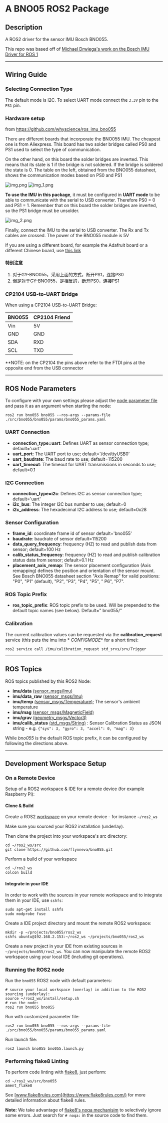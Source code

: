 # A BNO05 ROS2 Package

## Description

A ROS2 driver for the sensor IMU Bosch BNO055.

This repo was based off
of [Michael Drwiega's work on the Bosch IMU Driver for ROS 1](https://github.com/mdrwiega/bosch_imu_driver)

---

## Wiring Guide

### Selecting Connection Type

The default mode is I2C.
To select UART mode connect the `3.3V` pin to the `PS1` pin.

### Hardware setup
from  https://github.com/whyscience/ros_imu_bno055

There are different boards that incorporate the BNO055 IMU. The cheapest one is from Aliexpress. This board has two
solder bridges called PS0 and PS1 used to select the type of communication.

On the other hand, on this board the solder bridges are inverted. This means that its state is 1 if the bridge is not
soldered. If the bridge is soldered the state is 0. The table on the left, obtained from the BNO055 datasheet, shows the
communication modes based on PS0 and PS1

![img.png](docs/img.png)
![img_1.png](docs/img_1.png)

**To use the IMU in this package**, it must be configured in **UART mode** to be able to communicate with the serial to
USB converter. Therefore PS0 = 0 and PS1 = 1. Remember that on this board the solder bridges are inverted, so the PS1
bridge must be unsolder.

![img_2.png](docs/img_2.png)

Finally, connect the IMU to the serial to USB converter. The Rx and Tx cables are crossed. The power of the BNO055
module is 5V

If you are using a different board, for example the Adafruit board or a different Chinese board,
use [this link](https://gr33nonline.wordpress.com/2019/04/19/dont-get-the-wrong-bno055/)

#### 特别注意

1. 对于GY-BNO055，采用上面的方式，断开PS1，连接PS0
2. 但是对于GY-BNO055，是相反的，断开PS0，连接PS1

### CP2104 USB-to-UART Bridge

When using a CP2104 USB-to-UART Bridge:

| BNO055 | CP2104 Friend |
|--------|---------------|
| Vin    | 5V            |
| GND    | GND           |
| SDA    | RXD           |
| SCL    | TXD           |

**NOTE: on the CP2104 the pins above refer to the FTDI pins at the opposite end from the USB connector


---

## ROS Node Parameters

To configure with your own settings please adjust the [node parameter file](bno055/params/bno055_params.yaml) and pass
it
as an argument when starting the node:

```
ros2 run bno055 bno055 --ros-args --params-file ./src/bno055/bno055/params/bno055_params.yaml
```

### UART Connection

- **connection_type=uart**: Defines UART as sensor connection type; default='uart'
- **uart_port**: The UART port to use; default='/dev/ttyUSB0'
- **uart_baudrate**: The baud rate to use; default=115200
- **uart_timeout**: The timeout for UART transmissions in seconds to use; default=0.1

### I2C Connection

- **connection_type=i2c**: Defines I2C as sensor connection type; default='uart'
- **i2c_bus**: The integer I2C bus number to use; default=0
- **i2c_address**: The hexadecimal I2C address to use; default=0x28

### Sensor Configuration

- **frame_id**: coordinate frame id of sensor default='bno055'
- **baudrate**: baudrate of sensor default=115200
- **data_query_frequency**: frequency (HZ) to read and publish data from sensor; default=100 Hz
- **calib_status_frequency**: frequency (HZ) to read and publish calibration status data from sensor; default=0.1 Hz
- **placement_axis_remap**: The sensor placement configuration (Axis remapping) defines the position and orientation of
  the sensor mount.
  See Bosch BNO055 datasheet section "Axis Remap" for valid positions: "P0", "P1" (default), "P2", "P3", "P4", "P5", "
  P6", "P7".

### ROS Topic Prefix

- **ros_topic_prefix**: ROS topic prefix to be used. Will be prepended to the default topic names (see below). Default="
  bno055/"

### Calibration

The current calibration values can be requested via the **calibration_request** service (this puts the imu into *
*CONFIGMODE** for a short time):

```
ros2 service call /imu/calibration_request std_srvs/srv/Trigger
```

---

## ROS Topics

ROS topics published by this ROS2 Node:

- **imu/data** [(sensor_msgs/Imu)](http://docs.ros.org/api/sensor_msgs/html/msg/Imu.html)
- **imu/data_raw** [(sensor_msgs/Imu)](http://docs.ros.org/api/sensor_msgs/html/msg/Imu.html)
- **imu/temp** [(sensor_msgs/Temperature)](http://docs.ros.org/api/sensor_msgs/html/msg/Temperature.html); The sensor's
  ambient temperature
- **imu/mag** [(sensor_msgs/MagneticField)](http://docs.ros.org/api/sensor_msgs/html/msg/MagneticField.html)
- **imu/grav** [(geometry_msgs/Vector3)](http://docs.ros.org/en/api/geometry_msgs/html/msg/Vector3.html)
- **imu/calib_status** [(std_msgs/String)](http://docs.ros.org/en/api/std_msgs/html/msg/String.html) :
  Sensor Calibration Status as JSON string - e.g. `{"sys": 3, "gyro": 3, "accel": 0, "mag": 3}`

While _bno055_ is the default ROS topic prefix, it can be configured by following the directions above.

---

## Development Workspace Setup

### On a Remote Device

Setup of a ROS2 workspace & IDE for a remote device (for example Raspberry Pi):

#### Clone & Build

Create a ROS2 [workspace](https://index.ros.org/doc/ros2/Tutorials/Workspace/Creating-A-Workspace/) on your remote
device - for instance `~/ros2_ws`

Make sure you sourced your ROS2 installation (underlay).

Then clone the project into your workspace's src directory:

    cd ~/ros2_ws/src
    git clone https://github.com/flynneva/bno055.git

Perform a build of your workspace

    cd ~/ros2_ws
    colcon build

#### Integrate in your IDE

In order to work with the sources in your remote workspace and to integrate them in your IDE, use `sshfs`:

    sudo apt-get install sshfs
    sudo modprobe fuse

Create a IDE project directory and mount the remote ROS2 workspace:

    mkdir -p ~/projects/bno055/ros2_ws
    sshfs ubuntu@192.168.2.153:~/ros2_ws ~/projects/bno055/ros2_ws

Create a new project in your IDE from existing sources in `~/projects/bno055/ros2_ws`.
You can now manipulate the remote ROS2 workspace using your local IDE (including git operations).

### Running the ROS2 node

Run the `bno055` ROS2 node with default parameters:

    # source your local workspace (overlay) in addition to the ROS2 sourcing (underlay):
    source ~/ros2_ws/install/setup.sh
    # run the node:
    ros2 run bno055 bno055

Run with customized parameter file:

    ros2 run bno055 bno055 --ros-args --params-file ./src/bno055/bno055/params/bno055_params.yaml

Run launch file:

    ros2 launch bno055 bno055.launch.py

### Performing flake8 Linting

To perform code linting with [flake8](https://gitlab.com/pycqa/flake8), just perform:

    cd ~/ros2_ws/src/bno055
    ament_flake8

See [www.flake8rules.com](https://www.flake8rules.com/) for more detailed information about flake8 rules.

**Note:** We take advantage of [flake8's noqa mechanisim](https://flake8.pycqa.org/en/3.1.1/user/ignoring-errors.html)
to selectively ignore some errors. Just search for `# noqa:` in the source code to find them.
